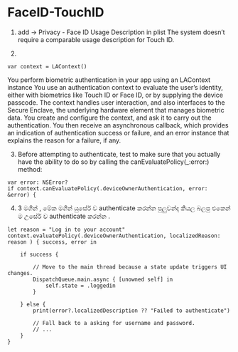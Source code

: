 # FaceID-TouchID
1. add -> Privacy - Face ID Usage Description in plist 
The system doesn’t require a comparable usage description for Touch ID.

2. 
```
var context = LAContext()
```
You perform biometric authentication in your app using an LAContext instance
You use an authentication context to evaluate the user’s identity, either with biometrics like Touch ID or Face ID, or by supplying the device passcode. The context handles user interaction, and also interfaces to the Secure Enclave, the underlying hardware element that manages biometric data. You create and configure the context, and ask it to carry out the authentication. You then receive an asynchronous callback, which provides an indication of authentication success or failure, and an error instance that explains the reason for a failure, if any.

3. Before attempting to authenticate, test to make sure that you actually have the ability to do so by calling the canEvaluatePolicy(_:error:) method:
```
var error: NSError?
if context.canEvaluatePolicy(.deviceOwnerAuthentication, error: &error) { 
```

4. 3 මගින් , මේක මගින් යුසේර් ව authenticate  කරන්න පුලුවන්ද කියල බලපු එකෙන් ම උසේර් ව authenticate කරන්න .
```
let reason = "Log in to your account"
context.evaluatePolicy(.deviceOwnerAuthentication, localizedReason: reason ) { success, error in

    if success {

        // Move to the main thread because a state update triggers UI changes.
        DispatchQueue.main.async { [unowned self] in
            self.state = .loggedin
        }

    } else {
        print(error?.localizedDescription ?? "Failed to authenticate")

        // Fall back to a asking for username and password.
        // ...
    }
}
```
